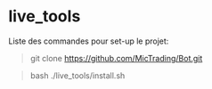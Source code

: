 # live_tools

Liste des commandes pour set-up le projet:  

> git clone https://github.com/MicTrading/Bot.git  

> bash ./live_tools/install.sh

